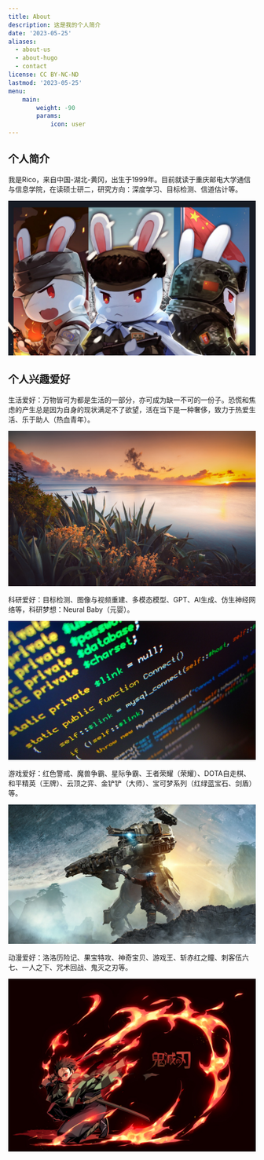 ```yaml
---
title: About
description: 这是我的个人简介
date: '2023-05-25'
aliases:
  - about-us
  - about-hugo
  - contact
license: CC BY-NC-ND
lastmod: '2023-05-25'
menu:
    main: 
        weight: -90
        params:
            icon: user
---
```


## **个人简介**

​	我是Rico，来自中国-湖北-黄冈，出生于1999年。目前就读于重庆邮电大学通信与信息学院，在读硕士研二，研究方向：深度学习、目标检测、信道估计等。

<img src="兔子-02.jpg">



## **个人兴趣爱好**

​	生活爱好：万物皆可为都是生活的一部分，亦可成为缺一不可的一份子。恐慌和焦虑的产生总是因为自身的现状满足不了欲望，活在当下是一种奢侈，致力于热爱生活、乐于助人（热血青年）。

<img src="202210170001.jpg">

​	科研爱好：目标检测、图像与视频重建、多模态模型、GPT、AI生成、仿生神经网络等，科研梦想：Neural Baby（元婴）。

<img src="code.jpg">

​	游戏爱好：红色警戒、魔兽争霸、星际争霸、王者荣耀（荣耀）、DOTA自走棋、和平精英（王牌）、云顶之弈、金铲铲（大师）、宝可梦系列（红绿蓝宝石、剑盾）等。

<img src="Titanfall.jpg">

​	动漫爱好：洛洛历险记、果宝特攻、神奇宝贝、游戏王、斩赤红之瞳、刺客伍六七、一人之下、咒术回战、鬼灭之刃等。

<img src="Demon-Slayer.jpg">
